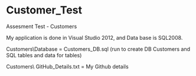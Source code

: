 # Customer_Test
Assesment Test - Customers

My application is done in Visual Studio 2012,  and Data base is SQL2008.

 

Customers\Database = Customers_DB.sql (run to create DB Customers and SQL tables and data for tables)

Customers\ GitHub_Details.txt = My Github details
